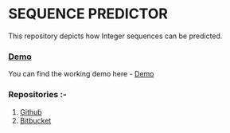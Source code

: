 # **SEQUENCE PREDICTOR**

This repository depicts how Integer sequences can be predicted.


### [Demo](https://sequence-predictor.herokuapp.com/)

You can find the working demo here - [Demo](https://sequence-predictor.herokuapp.com/)

### Repositories :-
1. [Github](https://github.com/vibhor1997a/sequence-predictor)
1. [Bitbucket](https://bitbucket.org/vibhor1997a/sequence-predictor)